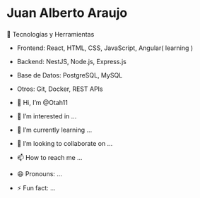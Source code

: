 # Juan Alberto Araujo
###



👀 Tecnologías y Herramientas
- Frontend: React, HTML, CSS, JavaScript, Angular( learning )
- Backend: NestJS, Node.js, Express.js
- Base de Datos: PostgreSQL, MySQL
- Otros: Git, Docker, REST APIs


- 👋 Hi, I’m @Otah11
- 👀 I’m interested in ...
- 🌱 I’m currently learning ...
- 💞️ I’m looking to collaborate on ...
- 📫 How to reach me ...
- 😄 Pronouns: ...
- ⚡ Fun fact: ...

